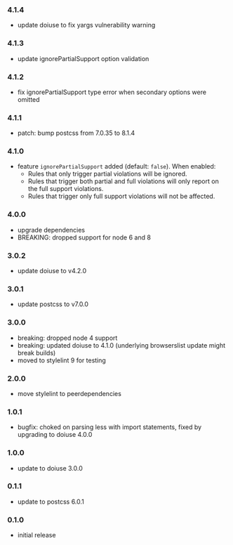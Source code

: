 ### 4.1.4

* update doiuse to fix yargs vulnerability warning

### 4.1.3

* update ignorePartialSupport option validation

### 4.1.2

* fix ignorePartialSupport type error when secondary options were omitted

### 4.1.1

* patch: bump postcss from 7.0.35 to 8.1.4

### 4.1.0

* feature `ignorePartialSupport` added (default: `false`). When enabled: 
  * Rules that only trigger partial violations will be ignored.
  * Rules that trigger both partial and full violations will only report on the full support violations.
  * Rules that trigger only full support violations will not be affected.

### 4.0.0

* upgrade dependencies
* BREAKING: dropped support for node 6 and 8

### 3.0.2

* update doiuse to v4.2.0

### 3.0.1

* update postcss to v7.0.0

### 3.0.0
* breaking: dropped node 4 support
* breaking: updated doiuse to 4.1.0 (underlying browserslist update might break builds)
* moved to stylelint 9 for testing

### 2.0.0
* move stylelint to peerdependencies

### 1.0.1
* bugfix: choked on parsing less with import statements, fixed by upgrading to doiuse 4.0.0

### 1.0.0
* update to doiuse 3.0.0

### 0.1.1
* update to postcss 6.0.1

### 0.1.0
* initial release
